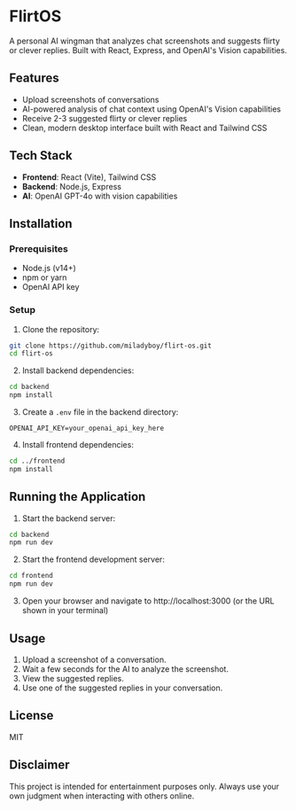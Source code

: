 # FlirtOS

A personal AI wingman that analyzes chat screenshots and suggests flirty or clever replies. Built with React, Express, and OpenAI's Vision capabilities.

## Features

- Upload screenshots of conversations
- AI-powered analysis of chat context using OpenAI's Vision capabilities
- Receive 2-3 suggested flirty or clever replies
- Clean, modern desktop interface built with React and Tailwind CSS

## Tech Stack

- **Frontend**: React (Vite), Tailwind CSS
- **Backend**: Node.js, Express
- **AI**: OpenAI GPT-4o with vision capabilities

## Installation

### Prerequisites

- Node.js (v14+)
- npm or yarn
- OpenAI API key

### Setup

1. Clone the repository:

```bash
git clone https://github.com/miladyboy/flirt-os.git
cd flirt-os
```

2. Install backend dependencies:

```bash
cd backend
npm install
```

3. Create a `.env` file in the backend directory:

```
OPENAI_API_KEY=your_openai_api_key_here
```

4. Install frontend dependencies:

```bash
cd ../frontend
npm install
```

## Running the Application

1. Start the backend server:

```bash
cd backend
npm run dev
```

2. Start the frontend development server:

```bash
cd frontend
npm run dev
```

3. Open your browser and navigate to http://localhost:3000 (or the URL shown in your terminal)

## Usage

1. Upload a screenshot of a conversation.
2. Wait a few seconds for the AI to analyze the screenshot.
3. View the suggested replies.
4. Use one of the suggested replies in your conversation.

## License

MIT

## Disclaimer

This project is intended for entertainment purposes only. Always use your own judgment when interacting with others online. 